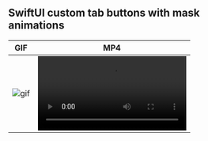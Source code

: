 ## SwiftUI custom tab buttons with mask animations
|GIF|MP4|
|-|:-:|
| ![gif](https://giphy.com/gifs/swift-swiftui-xcode-63cuWQovMD0x01QiSL)|<video src="https://github.com/boardguy1024/SwiftUI_TabButtonsWithMaskAnimation/assets/13864469/ca3aac24-77ba-4e93-949d-cb93c6c91115">|

